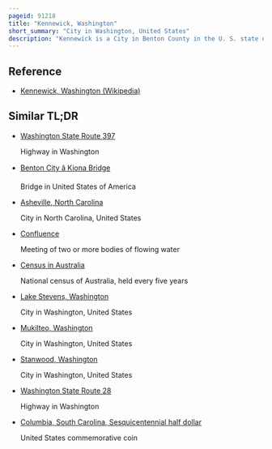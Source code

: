 ```yaml
---
pageid: 91218
title: "Kennewick, Washington"
short_summary: "City in Washington, United States"
description: "Kennewick is a City in Benton County in the U. S. state of Washington. It is located along the southwest Bank of the Columbia River Southeast of the Confluence of the Columbia and Yakima Rivers and outside the Confluence of the Columbia and Snake Rivers. It is the most populous of the three Cities collectively referred to as the Tri-Cities. The us census bureau estimated the Population to be 84750 as of 2022 up from 83921 at the us Census."
---
```


## Reference

- [Kennewick, Washington (Wikipedia)](https://en.wikipedia.org/?curid=91218)

## Similar TL;DR

- [Washington State Route 397](/tldr/en/washington-state-route-397)

  Highway in Washington

- [Benton City â Kiona Bridge](/tldr/en/benton-city-kiona-bridge)

  Bridge in United States of America

- [Asheville, North Carolina](/tldr/en/asheville-north-carolina)

  City in North Carolina, United States

- [Confluence](/tldr/en/confluence)

  Meeting of two or more bodies of flowing water

- [Census in Australia](/tldr/en/census-in-australia)

  National census of Australia, held every five years

- [Lake Stevens, Washington](/tldr/en/lake-stevens-washington)

  City in Washington, United States

- [Mukilteo, Washington](/tldr/en/mukilteo-washington)

  City in Washington, United States

- [Stanwood, Washington](/tldr/en/stanwood-washington)

  City in Washington, United States

- [Washington State Route 28](/tldr/en/washington-state-route-28)

  Highway in Washington

- [Columbia, South Carolina, Sesquicentennial half dollar](/tldr/en/columbia-south-carolina-sesquicentennial-half-dollar)

  United States commemorative coin
